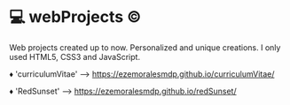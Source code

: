 # :computer: webProjects :copyright:
Web projects created up to now. Personalized and unique creations. I only used HTML5, CSS3 and JavaScript.

:diamonds: 'curriculumVitae' --> https://ezemoralesmdp.github.io/curriculumVitae/

:diamonds: 'RedSunset' --> https://ezemoralesmdp.github.io/redSunset/
